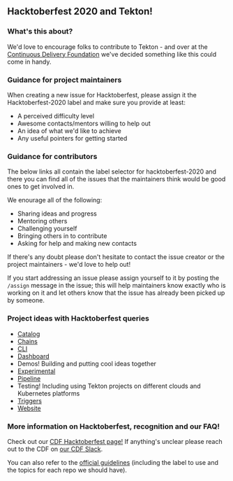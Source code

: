 ## Hacktoberfest 2020 and Tekton!

### What's this about?

We'd love to encourage folks to contribute to Tekton - and over at the [Continuous Delivery Foundation](https://cd.foundation/) we've decided something like this could come in handy.

### Guidance for project maintainers

When creating a new issue for Hacktoberfest, please assign it the Hacktoberfest-2020 label and make sure you provide at least:

- A perceived difficulty level
- Awesome contacts/mentors willing to help out
- An idea of what we'd like to achieve
- Any useful pointers for getting started

### Guidance for contributors

The below links all contain the label selector for hacktoberfest-2020 and there you can find all of the issues that the maintainers think would be good ones to get involved in.

We enourage all of the following:
- Sharing ideas and progress
- Mentoring others
- Challenging yourself
- Bringing others in to contribute
- Asking for help and making new contacts

If there's any doubt please don't hesitate to contact the issue creator or the project maintainers - we'd love to help out!

If you start addressing an issue please assign yourself to it by posting the `/assign` message in the issue; this will help maintainers know exactly who is working on it and let others know that the issue has already been picked up by someone.

### Project ideas with Hacktoberfest queries

- [Catalog](https://github.com/tektoncd/catalog/labels/hacktoberfest-2020)
- [Chains](https://github.com/tektoncd/chains/labels/hacktoberfest-2020)
- [CLI](https://github.com/tektoncd/cli/labels/hacktoberfest-2020)
- [Dashboard](https://github.com/tektoncd/dashboard/labels/hacktoberfest-2020)
- Demos! Building and putting cool ideas together
- [Experimental](https://github.com/tektoncd/experimental/labels/hacktoberfest-2020)
- [Pipeline](https://github.com/tektoncd/pipeline/labels/hacktoberfest-2020)
- Testing! Including using Tekton projects on different clouds and Kubernetes platforms
- [Triggers](https://github.com/tektoncd/triggers/labels/hacktoberfest-2020)
- [Website](https://github.com/tektoncd/website/labels/hacktoberfest-2020)

### More information on Hacktoberfest, recognition and our FAQ!

Check out our [CDF Hacktoberfest page!](https://cd.foundation/hacktoberfest/) If anything's unclear please reach out to the CDF on [our CDF Slack](https://cdeliveryfdn.slack.com).

You can also refer to the [official guidelines](https://hacktoberfest.digitalocean.com/hacktoberfest-update) (including the label to use and the topics for each repo we should have).
